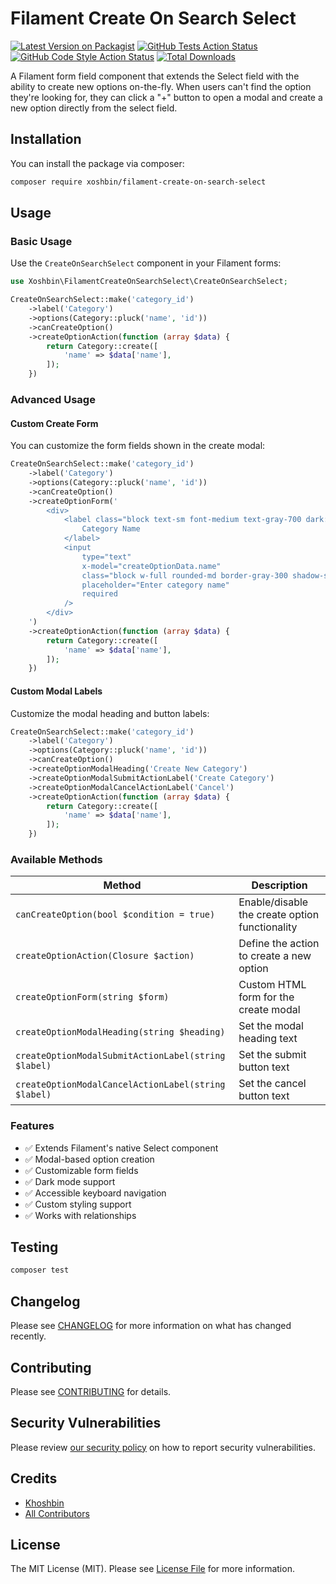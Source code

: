 # Filament Create On Search Select

[![Latest Version on Packagist](https://img.shields.io/packagist/v/xoshbin/filament-create-on-search-select.svg?style=flat-square)](https://packagist.org/packages/xoshbin/filament-create-on-search-select)
[![GitHub Tests Action Status](https://img.shields.io/github/actions/workflow/status/xoshbin/filament-create-on-search-select/run-tests.yml?branch=main&label=tests&style=flat-square)](https://github.com/xoshbin/filament-create-on-search-select/actions?query=workflow%3Arun-tests+branch%3Amain)
[![GitHub Code Style Action Status](https://img.shields.io/github/actions/workflow/status/xoshbin/filament-create-on-search-select/fix-php-code-style-issues.yml?branch=main&label=code%20style&style=flat-square)](https://github.com/xoshbin/filament-create-on-search-select/actions?query=workflow%3A"Fix+PHP+code+styling"+branch%3Amain)
[![Total Downloads](https://img.shields.io/packagist/dt/xoshbin/filament-create-on-search-select.svg?style=flat-square)](https://packagist.org/packages/xoshbin/filament-create-on-search-select)

A Filament form field component that extends the Select field with the ability to create new options on-the-fly. When users can't find the option they're looking for, they can click a "+" button to open a modal and create a new option directly from the select field.

## Installation

You can install the package via composer:

```bash
composer require xoshbin/filament-create-on-search-select
```

## Usage

### Basic Usage

Use the `CreateOnSearchSelect` component in your Filament forms:

```php
use Xoshbin\FilamentCreateOnSearchSelect\CreateOnSearchSelect;

CreateOnSearchSelect::make('category_id')
    ->label('Category')
    ->options(Category::pluck('name', 'id'))
    ->canCreateOption()
    ->createOptionAction(function (array $data) {
        return Category::create([
            'name' => $data['name'],
        ]);
    })
```

### Advanced Usage

#### Custom Create Form

You can customize the form fields shown in the create modal:

```php
CreateOnSearchSelect::make('category_id')
    ->label('Category')
    ->options(Category::pluck('name', 'id'))
    ->canCreateOption()
    ->createOptionForm('
        <div>
            <label class="block text-sm font-medium text-gray-700 dark:text-gray-300 mb-1">
                Category Name
            </label>
            <input
                type="text"
                x-model="createOptionData.name"
                class="block w-full rounded-md border-gray-300 shadow-sm focus:border-indigo-500 focus:ring-indigo-500 dark:border-gray-600 dark:bg-gray-700 dark:text-white sm:text-sm"
                placeholder="Enter category name"
                required
            />
        </div>
    ')
    ->createOptionAction(function (array $data) {
        return Category::create([
            'name' => $data['name'],
        ]);
    })
```

#### Custom Modal Labels

Customize the modal heading and button labels:

```php
CreateOnSearchSelect::make('category_id')
    ->label('Category')
    ->options(Category::pluck('name', 'id'))
    ->canCreateOption()
    ->createOptionModalHeading('Create New Category')
    ->createOptionModalSubmitActionLabel('Create Category')
    ->createOptionModalCancelActionLabel('Cancel')
    ->createOptionAction(function (array $data) {
        return Category::create([
            'name' => $data['name'],
        ]);
    })
```

### Available Methods

| Method | Description |
|--------|-------------|
| `canCreateOption(bool $condition = true)` | Enable/disable the create option functionality |
| `createOptionAction(Closure $action)` | Define the action to create a new option |
| `createOptionForm(string $form)` | Custom HTML form for the create modal |
| `createOptionModalHeading(string $heading)` | Set the modal heading text |
| `createOptionModalSubmitActionLabel(string $label)` | Set the submit button text |
| `createOptionModalCancelActionLabel(string $label)` | Set the cancel button text |

### Features

- ✅ Extends Filament's native Select component
- ✅ Modal-based option creation
- ✅ Customizable form fields
- ✅ Dark mode support
- ✅ Accessible keyboard navigation
- ✅ Custom styling support
- ✅ Works with relationships

## Testing

```bash
composer test
```

## Changelog

Please see [CHANGELOG](CHANGELOG.md) for more information on what has changed recently.

## Contributing

Please see [CONTRIBUTING](.github/CONTRIBUTING.md) for details.

## Security Vulnerabilities

Please review [our security policy](../../security/policy) on how to report security vulnerabilities.

## Credits

- [Khoshbin](https://github.com/Xoshbin)
- [All Contributors](../../contributors)

## License

The MIT License (MIT). Please see [License File](LICENSE.md) for more information.
